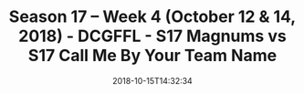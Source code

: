 ---
title: Season 17 – Week 4 (October 12 & 14, 2018) - DCGFFL - S17 Magnums vs S17 Call
  Me By Your Team Name
teams-score:
- team: _teams/s17-gold.md
  score:
- team: _teams/s17-columbia-blue.md
  score: 30
mvp: A. Hines (Gold); J. Steslicki (Columbia)
game-ball: B. Jones (Gold); W. Chappell (Columbia)
sportsperson: D. Toledo (Gold); T. Stewart (Columbia)
season: 17
week: 4
date: '2018-10-15T14:32:34'
pageid: season-17-week-4-october-12-14-2018-6692-vs-6690
---